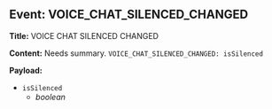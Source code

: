 ## Event: VOICE_CHAT_SILENCED_CHANGED

**Title:** VOICE CHAT SILENCED CHANGED

**Content:**
Needs summary.
`VOICE_CHAT_SILENCED_CHANGED: isSilenced`

**Payload:**
- `isSilenced`
  - *boolean*